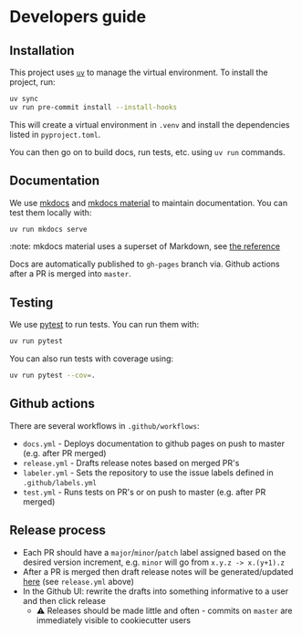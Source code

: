# Developers guide

## Installation

This project uses [`uv`](https://docs.astral.sh/uv/) to manage the virtual environment. To install the project, run:

```bash
uv sync
uv run pre-commit install --install-hooks
```

This will create a virtual environment in `.venv` and install the dependencies listed in `pyproject.toml`.

You can then go on to build docs, run tests, etc. using `uv run` commands.

## Documentation

We use [mkdocs](http://www.mkdocs.org/) and [mkdocs material](https://squidfunk.github.io/mkdocs-material/) to maintain documentation. You can test them locally with:

```bash
uv run mkdocs serve
```

:note: mkdocs material uses a superset of Markdown, see [the reference](https://squidfunk.github.io/mkdocs-material/reference/admonitions/)

Docs are automatically published to `gh-pages` branch via. Github actions after a PR is merged into `master`.

## Testing

We use [pytest](https://docs.pytest.org/en/latest/) to run tests. You can run them with:

```bash
uv run pytest
```

You can also run tests with coverage using:

```bash
uv run pytest --cov=.
```

## Github actions

There are several workflows in `.github/workflows`:

-   `docs.yml` - Deploys documentation to github pages on push to master (e.g. after PR merged)
-   `release.yml` - Drafts release notes based on merged PR's
-   `labeler.yml` - Sets the repository to use the issue labels defined in `.github/labels.yml`
-   `test.yml` - Runs tests on PR's or on push to master (e.g. after PR merged)

## Release process

-   Each PR should have a `major`/`minor`/`patch` label assigned based on the desired version increment, e.g. `minor` will go from `x.y.z -> x.(y+1).z`
-   After a PR is merged then draft release notes will be generated/updated [here](https://github.com/nestauk/ds-cookiecutter/releases) (see `release.yml` above)
-   In the Github UI: rewrite the drafts into something informative to a user and then click release
    -   :warning: Releases should be made little and often - commits on `master` are immediately visible to cookiecutter users
